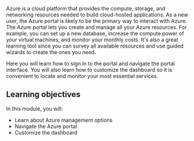 Azure is a cloud platform that provides the compute, storage, and networking resources needed to build cloud-hosted applications. As a new user, the Azure portal is likely to be the primary way to interact with Azure. The Azure portal lets you create and manage all your Azure resources. For example, you can set up a new database, increase the compute power of your virtual machines, and monitor your monthly costs. It's also a great learning tool since you can survey all available resources and use guided wizards to create the ones you need.

Here you will learn how to sign in to the portal and navigate the portal interface. You will also learn how to customize the dashboard so it is convenient to locate and monitor your most essential services.

## Learning objectives

In this module, you will:

- Learn about Azure management options
- Navigate the Azure portal
- Customize the dashboard
